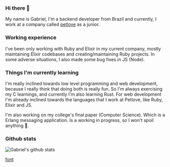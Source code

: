 ### Hi there 👋

My name is Gabriel, I'm a backend developer from Brazil and currently, I work at a company called [petlove](https://github.com/petlove/) as a junior.

### Working experience

I've been only working with Ruby and Elixir in my current company, mostly maintaining Elixir codebases and creating/maintaining Ruby projects. In some adverse situations, I also made some bug fixes in JS (Node).

### Things I'm currently learning

I'm really inclined towards low level programming and web development, because I really think that doing both is really fun. So I'm always exercising my C learnings, and currently I'm also learning Rust. For web development I'm already inclined towards the languages that I work at Petlove, like Ruby, Elixir and JS.

I'm also working on my college's final paper (Computer Science). Which is a Erlang messaging application. Is a working in progress, so I won't spoil anything 👯.

<!--
**ogabriel/ogabriel** is a ✨ _special_ ✨ repository because its `README.md` (this file) appears on your GitHub profile.

Here are some ideas to get you started:

- 🔭 I’m currently working on ...
- 🌱 I’m currently learning ...
- 👯 I’m looking to collaborate on ...
- 🤔 I’m looking for help with ...
- 💬 Ask me about ...
- 📫 How to reach me: ...
- 😄 Pronouns: ...
- ⚡ Fun fact: ...
-->

### Github stats

![Gabriel's github stats](https://github-readme-stats.vercel.app/api?username=ogabriel&show_icons=true&theme=onedark)

[font](https://github.com/anuraghazra/github-readme-stats)
